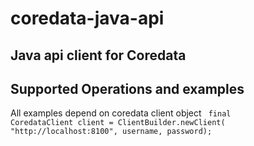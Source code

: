coredata-java-api
=================

Java api client for Coredata
------------


Supported Operations and examples
-------------

All examples depend on coredata client object
<code>
 final CoredataClient client = ClientBuilder.newClient(
                "http://localhost:8100",
                username, password);
</code>
